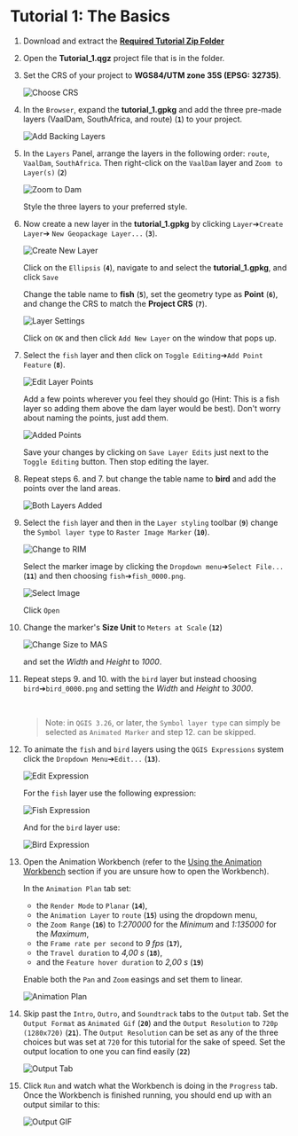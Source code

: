 # Tutorial 1: The Basics

1. Download and extract the **[Required Tutorial Zip Folder](../../examples/Tutorial_1.zip)**
    &nbsp;<!--Blank Space-->

2. Open the **Tutorial_1.qgz** project file that is in the folder.
    &nbsp;<!--Blank Space-->

3. Set the CRS of your project to **WGS84/UTM zone 35S (EPSG: 32735)**.

    ![Choose CRS](img/tut_1/001_ChooseCRS_1.png)
    &nbsp;<!--Blank Space-->

4. In the `Browser`, expand the **tutorial_1.gpkg** and add the three pre-made layers
    (VaalDam, SouthAfrica, and route) (**`1`**) to your project.

    ![Add Backing Layers](img/tut_1/002_AddBackingLayers_2.png)
    &nbsp;<!--Blank Space-->

5. In the `Layers` Panel, arrange the layers in the following order: `route`, `VaalDam`,
    `SouthAfrica`. Then right-click on the `VaalDam` layer and `Zoom to Layer(s)` (**`2`**)

    ![Zoom to Dam](img/tut_1/003_ZoomToDam_1.png)

    Style the three layers to your preferred style.
    &nbsp;<!--Blank Space-->

6. Now create a new layer in the **tutorial_1.gpkg** by clicking `Layer`➔`Create Layer`➔
    `New Geopackage Layer...` (**`3`**).

    ![Create New Layer](img/tut_1/004_AddNewLayer_1.png)

    Click on the `Ellipsis` (**`4`**), navigate to and select the **tutorial_1.gpkg**, and
    click `Save`

    Change the table name to **fish** (**`5`**), set the geometry type as **Point** (**`6`**), and change
    the CRS to match the **Project CRS** (**`7`**).

    ![Layer Settings](img/tut_1/005_LayerSettings_1.png)

    Click on `OK` and then click `Add New Layer` on the window that pops up.
    &nbsp;<!--Blank Space-->

7. Select the `fish` layer and then click on `Toggle Editing`➔`Add Point Feature` (**`8`**).

   ![Edit Layer Points](img/tut_1/006_EditLayerPoints_1.png)

   Add a few points wherever you feel they should go (Hint: This is a fish layer so adding
   them above the dam layer would be best). Don't worry about naming the points, just add
   them.

   ![Added Points](img/tut_1/007_AddedPoints_1.png)

   Save your changes by clicking on `Save Layer Edits` just next to the `Toggle Editing`
   button. Then stop editing the layer.
   &nbsp;<!--Blank Space-->

8. Repeat steps 6\. and 7\. but change the table name to **bird** and add the points over
    the land areas.

    ![Both Layers Added](img/tut_1/008_BothLayersAdded_1.png)
    &nbsp;<!--Blank Space-->

9. Select the `fish` layer and then in the `Layer styling` toolbar (**`9`**) change the
    `Symbol layer type` to `Raster Image Marker` (**`10`**).

    ![Change to RIM](img/tut_1/009_ChangetoRIM_1.png)

    Select the marker image by clicking the `Dropdown menu`➔`Select File...` (**`11`**)
    and then choosing `fish`➔`fish_0000.png`.

    ![Select Image](img/tut_1/010_SelectImage_1.png)

    Click `Open`
    &nbsp;<!--Blank Space-->

10. Change the marker's **Size Unit** to `Meters at Scale` (**`12`**)

    ![Change Size to MAS](img/tut_1/011_ChangeSizeToMAS_1.png)

    and set the *Width* and *Height* to *1000*.
    &nbsp;<!--Blank Space-->

11. Repeat steps 9\. and 10\. with the `bird` layer but instead choosing `bird`➔`bird_0000.png`
    and setting the *Width* and *Height* to *3000*.

    &nbsp;<!--Blank Space-->
    >Note: in `QGIS 3.26`, or later, the `Symbol layer type` can simply be selected as
    `Animated Marker` and step 12\. can be skipped.

12. To animate the `fish` and `bird` layers using the `QGIS Expressions` system click the
    `Dropdown Menu`➔`Edit...` (**`13`**).

    ![Edit Expression](img/tut_1/012_EditExpression_1.png)

    For the `fish` layer use the following expression:

    ![Fish Expression](img/tut_1/013_FishExpression_1.png)

    And for the `bird` layer use:

    ![Bird Expression](img/tut_1/014_BirdExpression_1.png)
    &nbsp;<!--Blank Space-->

13. Open the Animation Workbench (refer to the [Using the Animation Workbench](../start/using.md) section
    if you are unsure how to open the Workbench).

    In the `Animation Plan` tab set:
    - the `Render Mode` to `Planar` (**`14`**),
    - the `Animation Layer` to `route` (**`15`**) using the dropdown menu,
    - the `Zoom Range` (**`16`**) to *1:270000* for the *Minimum* and *1:135000* for the *Maximum*,
    - the `Frame rate per second` to *9 fps* (**`17`**),
    - the `Travel duration` to *4,00 s* (**`18`**),
    - and the `Feature hover duration` to *2,00 s* (**`19`**)

    Enable both the `Pan` and `Zoom` easings and set them to linear.

    ![Animation Plan](img/tut_1/015_AnimationPlan_1.png)
    &nbsp;<!--Blank Space-->

14. Skip past the `Intro`, `Outro`, and `Soundtrack` tabs to the `Output` tab. Set the
    `Output Format` as `Animated Gif` (**`20`**) and the `Output Resolution` to
    `720p (1280x720)` (**`21`**). The `Output Resolution` can be set as any of the three
    choices but was set at `720` for this tutorial for the sake of speed. Set the output
    location to one you can find easily (**`22`**)

    ![Output Tab](img/tut_1/016_Output_1.png)
    &nbsp;<!--Blank Space-->

15. Click `Run` and watch what the Workbench is doing in the `Progress` tab. Once the
    Workbench is finished running, you should end up with an output similar to this:

    ![Output GIF]()
